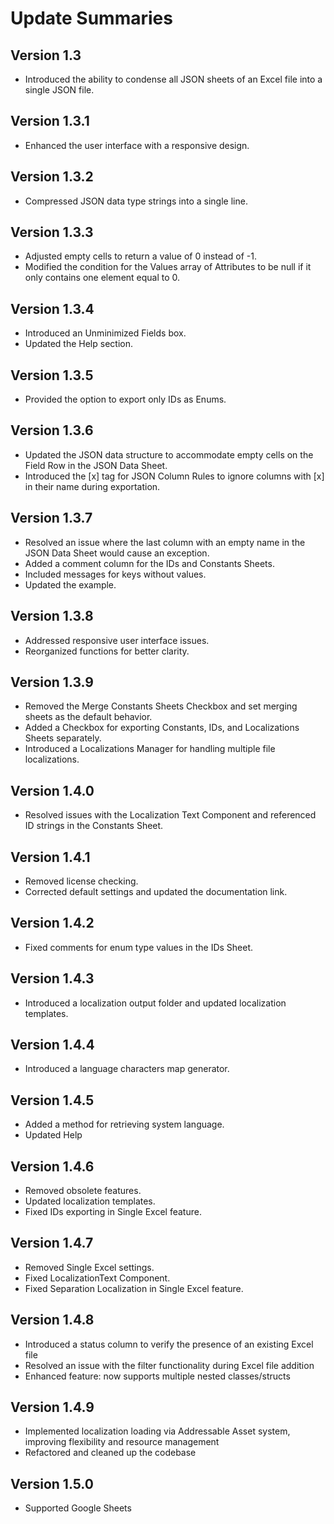 # Update Summaries

## Version 1.3
- Introduced the ability to condense all JSON sheets of an Excel file into a single JSON file.

## Version 1.3.1
- Enhanced the user interface with a responsive design.

## Version 1.3.2
- Compressed JSON data type strings into a single line.

## Version 1.3.3
- Adjusted empty cells to return a value of 0 instead of -1.
- Modified the condition for the Values array of Attributes to be null if it only contains one element equal to 0.

## Version 1.3.4
- Introduced an Unminimized Fields box.
- Updated the Help section.

## Version 1.3.5
- Provided the option to export only IDs as Enums.

## Version 1.3.6
- Updated the JSON data structure to accommodate empty cells on the Field Row in the JSON Data Sheet.
- Introduced the [x] tag for JSON Column Rules to ignore columns with [x] in their name during exportation.

## Version 1.3.7
- Resolved an issue where the last column with an empty name in the JSON Data Sheet would cause an exception.
- Added a comment column for the IDs and Constants Sheets.
- Included messages for keys without values.
- Updated the example.

## Version 1.3.8
- Addressed responsive user interface issues.
- Reorganized functions for better clarity.

## Version 1.3.9
- Removed the Merge Constants Sheets Checkbox and set merging sheets as the default behavior.
- Added a Checkbox for exporting Constants, IDs, and Localizations Sheets separately.
- Introduced a Localizations Manager for handling multiple file localizations.

## Version 1.4.0
- Resolved issues with the Localization Text Component and referenced ID strings in the Constants Sheet.

## Version 1.4.1
- Removed license checking.
- Corrected default settings and updated the documentation link.

## Version 1.4.2
- Fixed comments for enum type values in the IDs Sheet.

## Version 1.4.3
- Introduced a localization output folder and updated localization templates.

## Version 1.4.4
- Introduced a language characters map generator.

## Version 1.4.5
- Added a method for retrieving system language.
- Updated Help

## Version 1.4.6
- Removed obsolete features.
- Updated localization templates.
- Fixed IDs exporting in Single Excel feature.

## Version 1.4.7
- Removed Single Excel settings.
- Fixed LocalizationText Component.
- Fixed Separation Localization in Single Excel feature.

## Version 1.4.8
- Introduced a status column to verify the presence of an existing Excel file
- Resolved an issue with the filter functionality during Excel file addition
- Enhanced feature: now supports multiple nested classes/structs

## Version 1.4.9
- Implemented localization loading via Addressable Asset system, improving flexibility and resource management
- Refactored and cleaned up the codebase

## Version 1.5.0
- Supported Google Sheets
